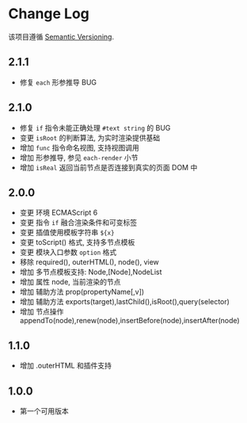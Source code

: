 # Change Log

该项目遵循 [Semantic Versioning](http://semver.org/).

## 2.1.1

- 修复 `each` 形参推导 BUG

## 2.1.0

- 修复 `if` 指令未能正确处理 `#text string` 的 BUG
- 变更 `isRoot` 的判断算法, 为实时渲染提供基础
- 增加 `func` 指令命名视图, 支持视图调用
- 增加 形参推导, 参见 `each-render` 小节
- 增加 `isReal` 返回当前节点是否连接到真实的页面 DOM 中

## 2.0.0

- 变更 环境 ECMAScript 6
- 变更 指令 `if` 融合渲染条件和可变标签
- 变更 插值使用模板字符串 `${x}`
- 变更 toScript() 格式, 支持多节点模板
- 变更 模块入口参数 `option` 格式
- 移除 required(), outerHTML(), node(), view
- 增加 多节点模板支持: Node,[Node],NodeList
- 增加 属性 node, 当前渲染的节点
- 增加 辅助方法 prop(propertyName[,v])
- 增加 辅助方法 exports(target),lastChild(),isRoot(),query(selector)
- 增加 节点操作 appendTo(node),renew(node),insertBefore(node),insertAfter(node)

## 1.1.0

- 增加 .outerHTML 和插件支持

## 1.0.0

- 第一个可用版本